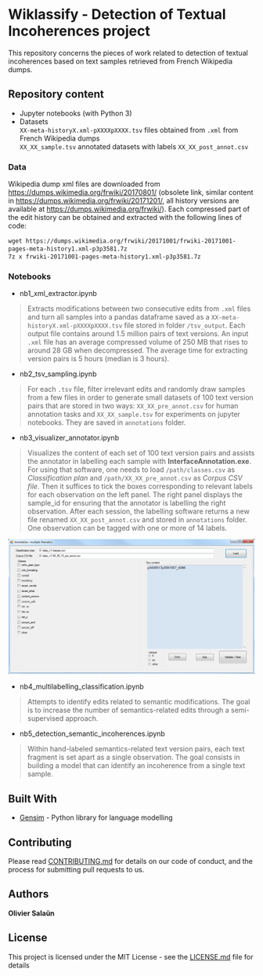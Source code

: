 # Wiklassify - Detection of Textual Incoherences project

This repository concerns the pieces of work related to detection of textual incoherences based on text samples retrieved from French Wikipedia dumps.

## Repository content

* Jupyter notebooks (with Python 3)
* Datasets<br>
   <code>XX-meta-historyX.xml-pXXXXpXXXX.tsv</code> files obtained from <code>.xml</code> from French Wikipedia dumps<br>
   <code>XX_XX_sample.tsv</code> annotated datasets with labels <code>XX_XX_post_annot.csv</code>

### Data

Wikipedia dump xml files are downloaded from https://dumps.wikimedia.org/frwiki/20170801/ (obsolete link, similar content in https://dumps.wikimedia.org/frwiki/20171201/, all history versions are available at https://dumps.wikimedia.org/frwiki/). Each compressed part of the edit history can be obtained and extracted with the following lines of code:

```
wget https://dumps.wikimedia.org/frwiki/20171001/frwiki-20171001-pages-meta-history1.xml-p3p3581.7z
7z x frwiki-20171001-pages-meta-history1.xml-p3p3581.7z
```

### Notebooks

* nb1_xml_extractor.ipynb

> Extracts modifications between two consecutive edits from <code>.xml</code> files and turn all samples into a pandas dataframe saved as a <code>XX-meta-historyX.xml-pXXXXpXXXX.tsv</code> file stored in folder <code>/tsv_output</code>. Each output file contains around 1.5 million pairs of text versions. An input <code>.xml</code> file has an average compressed volume of 250 MB that rises to around 28 GB when decompressed. The average time for extracting version pairs is 5 hours (median is 3 hours).
    
* nb2_tsv_sampling.ipynb

> For each <code>.tsv</code> file, filter irrelevant edits and randomly draw samples from a few files in order to generate small datasets of 100 text version pairs that are stored in two ways: <code>XX_XX_pre_annot.csv</code> for human annotation tasks and <code>XX_XX_sample.tsv</code> for experiments on jupyter notebooks. They are saved in <code>annotations</code> folder.

* nb3_visualizer_annotator.ipynb

> Visualizes the content of each set of 100 text version pairs and assists the annotator in labelling each sample with **InterfaceAnnotation.exe**. For using that software, one needs to load <code>/path/classes.csv</code> as *Classification plan* and <code>/path/XX_XX_pre_annot.csv</code> as *Corpus CSV file*. Then it suffices to tick the boxes corresponding to relevant labels for each observation on the left panel. The right panel displays the sample_id for ensuring that the annotator is labelling the right observation. After each session, the labelling software returns a new file renamed <code>XX_XX_post_annot.csv</code> and stored in <code>annotations</code> folder. One observation can be tagged with one or more of 14 labels.

![alt text](https://github.com/synapse-developpement/Wiklassify/raw/master/data/annotation_kit/Capture.PNG)

* nb4_multilabelling_classification.ipynb

> Attempts to identify edits related to semantic modifications. The goal is to increase the number of semantics-related edits through a semi-supervised approach.

* nb5_detection_semantic_incoherences.ipynb

> Within hand-labeled semantics-related text version pairs, each text fragment is set apart as a single observation. The goal consists in building a model that can identify an incoherence from a single text sample.

## Built With

* [Gensim](https://radimrehurek.com/gensim/) - Python library for language modelling

## Contributing

Please read [CONTRIBUTING.md](https://github.com/synapse-developpement/Wiklassify/blob/master/CONTRIBUTING.md) for details on our code of conduct, and the process for submitting pull requests to us.

## Authors

**Olivier Salaün**

## License

This project is licensed under the MIT License - see the [LICENSE.md](LICENSE.md) file for details
